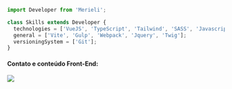 ```javascript
import Developer from 'Merieli';

class Skills extends Developer {
  technologies = ['VueJS', 'TypeScript', 'Tailwind', 'SASS', 'Javascript', 'HTML', 'CSS', 'Bootstrap', 'NodeJS', 'Python'];
  general = ['Vite', 'Gulp', 'Webpack', 'Jquery', 'Twig'];
  versioningSystem = ['Git'];
}
```

#### Contato e conteúdo Front-End:
<p align="left">
  <a href="https://merieli-dev.gitbook.io/blog/" alt="Blog" align="middle">
  <img src="https://img.icons8.com/bubbles/50/000000/id-brunette-lady.png"/>
  </a>
</p>  
